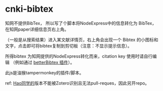 # cnki-bibtex
知网不提供BibTex， 所以写了个脚本将NodeExpress中的信息转化为 BibTex，在知网paper详细信息页右上角。

（一般是从搜索结果）进入某文献详情页，右上角会出现一个 Bibtex 的小图标和文字，点击即可将bibtex复制到剪切板（注意：不显示提示信息）。

所得bibtex 为知网提供的NodeExpress转化而来，citation key 使用时请自行编辑 （例如通过 [betterBibtex 插件](https://github.com/retorquere/zotero-better-bibtex/releases)）。

此js是油猴tampermonkey的插件/脚本。

ref: [Hao同学的](https://greasyfork.org/zh-CN/scripts/393305-%E7%9F%A5%E7%BD%91-%E5%8F%82%E8%80%83%E6%96%87%E7%8C%AE-bibtex)版本不能被Zotero识别且无法pull-reques，因此另开repo。
